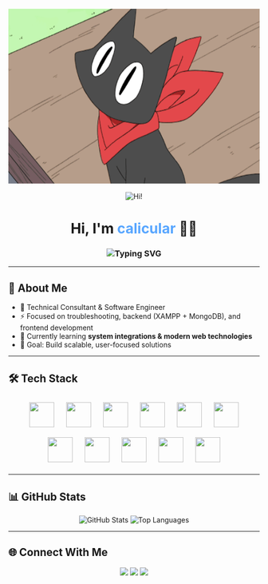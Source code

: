 <p align="center">
  <img src="https://github.com/calicular/calicular/blob/main/16894-cute-anime-cat.gif?raw=true" alt="Cute Anime Cat Banner" width="100%" height="350px" />
</p>
<p align="center">
  <img src="https://media.giphy.com/media/hvRJCLFzcasrR4ia7z/giphy.gif" width="60px" alt="Hi!" />
</p>

<h1 align="center">Hi, I'm <span style="color:#58a6ff;">calicular</span> 👨‍💻</h1>

<h3 align="center">
  <img src="https://readme-typing-svg.demolab.com?font=Fira+Code&size=28&pause=1000&center=true&vCenter=true&width=700&lines=Technical+Consultant;Software+Engineer;Problem+Solver;Lifelong+Learner" alt="Typing SVG" />
</h3>

---

## 🚀 About Me  
- 💼 Technical Consultant & Software Engineer  
- ⚡ Focused on troubleshooting, backend (XAMPP + MongoDB), and frontend development  
- 🌱 Currently learning **system integrations & modern web technologies**  
- 🎯 Goal: Build scalable, user-focused solutions  

---
## 🛠️ Tech Stack  

<p align="center">
  <a href="#"><img src="https://cdn.jsdelivr.net/gh/devicons/devicon/icons/html5/html5-original.svg" width="50" height="50" style="margin: 10px; transition: transform 0.3s;" onmouseover="this.style.transform='scale(1.2)'" onmouseout="this.style.transform='scale(1)'" /></a>
  <a href="#"><img src="https://cdn.jsdelivr.net/gh/devicons/devicon/icons/css3/css3-original.svg" width="50" height="50" style="margin: 10px; transition: transform 0.3s;" onmouseover="this.style.transform='scale(1.2)'" onmouseout="this.style.transform='scale(1)'" /></a>
  <a href="#"><img src="https://cdn.jsdelivr.net/gh/devicons/devicon/icons/javascript/javascript-original.svg" width="50" height="50" style="margin: 10px; transition: transform 0.3s;" onmouseover="this.style.transform='scale(1.2)'" onmouseout="this.style.transform='scale(1)'" /></a>
  <a href="#"><img src="https://cdn.jsdelivr.net/gh/devicons/devicon/icons/react/react-original.svg" width="50" height="50" style="margin: 10px; transition: transform 0.3s;" onmouseover="this.style.transform='scale(1.2)'" onmouseout="this.style.transform='scale(1)'" /></a>
  <a href="#"><img src="https://cdn.jsdelivr.net/gh/devicons/devicon/icons/bootstrap/bootstrap-original.svg" width="50" height="50" style="margin: 10px; transition: transform 0.3s;" onmouseover="this.style.transform='scale(1.2)'" onmouseout="this.style.transform='scale(1)'" /></a>
  <a href="#"><img src="https://www.vectorlogo.zone/logos/tailwindcss/tailwindcss-icon.svg" width="50" height="50" style="margin: 10px; transition: transform 0.3s;" onmouseover="this.style.transform='scale(1.2)'" onmouseout="this.style.transform='scale(1)'" /></a>
  <a href="#"><img src="https://cdn.jsdelivr.net/gh/devicons/devicon/icons/php/php-original.svg" width="50" height="50" style="margin: 10px; transition: transform 0.3s;" onmouseover="this.style.transform='scale(1.2)'" onmouseout="this.style.transform='scale(1)'" /></a>
  <a href="#"><img src="https://cdn.jsdelivr.net/gh/devicons/devicon/icons/apache/apache-original.svg" width="50" height="50" style="margin: 10px; transition: transform 0.3s;" onmouseover="this.style.transform='scale(1.2)'" onmouseout="this.style.transform='scale(1)'" /></a>
  <a href="#"><img src="https://cdn.jsdelivr.net/gh/devicons/devicon/icons/python/python-original.svg" width="50" height="50" style="margin: 10px; transition: transform 0.3s;" onmouseover="this.style.transform='scale(1.2)'" onmouseout="this.style.transform='scale(1)'" /></a>
  <a href="#"><img src="https://cdn.jsdelivr.net/gh/devicons/devicon/icons/nodejs/nodejs-original.svg" width="50" height="50" style="margin: 10px; transition: transform 0.3s;" onmouseover="this.style.transform='scale(1.2)'" onmouseout="this.style.transform='scale(1)'" /></a>
 <a href="#"><img src="https://upload.wikimedia.org/wikipedia/commons/5/50/Odoo_logo.svg" width="50" height="50" style="margin: 10px; transition: transform 0.3s;" onmouseover="this.style.transform='scale(1.2)'" onmouseout="this.style.transform='scale(1)'" /></a>

</p>

---

## 📊 GitHub Stats  
<p align="center">
  <img src="https://github-readme-stats.vercel.app/api?username=calicular&show_icons=true&theme=tokyonight" alt="GitHub Stats" height="165"/>
  <img src="https://github-readme-stats.vercel.app/api/top-langs/?username=calicular&layout=compact&theme=tokyonight" alt="Top Languages" height="165"/>
</p>

---

## 🌐 Connect With Me  
<p align="center">
  <a href="https://github.com/calicular"><img src="https://img.shields.io/badge/GitHub-100000?logo=github&logoColor=fff" /></a>
  <a href="https://www.linkedin.com/in/yourlinkedin" target="_blank"><img src="https://img.shields.io/badge/LinkedIn-0077B5?logo=linkedin&logoColor=fff" /></a>
  <a href="mailto:youremail@example.com"><img src="https://img.shields.io/badge/Email-D14836?logo=gmail&logoColor=fff" /></a>
</p>
